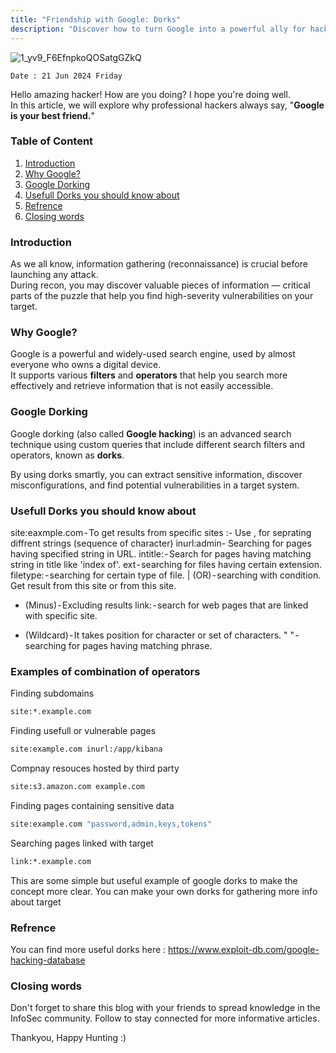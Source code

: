 ```yaml
---
title: "Friendship with Google: Dorks"
description: "Discover how to turn Google into a powerful ally for hacking reconnaissance using smart dorks and search tricks."
---
```


![1_yv9_F6EfnpkoQOSatgGZkQ](https://github.com/kris3c/kris3c.github.io/assets/128035061/de8d2569-2630-4de2-b5dc-b5ffd0e3bfc0)

`Date : 21 Jun 2024 Friday`

Hello amazing hacker! How are you doing? I hope you're doing well.  
In this article, we will explore why professional hackers always say, "**Google is your best friend.**"

### Table of Content 

1. [Introduction](#introduction)
2. [Why Google?](#why-google)
3. [Google Dorking](#google-dorking)
4. [Usefull Dorks you should know about](#usefull-dorks-you-should-knowabout)
5. [Refrence](#refrence)
6. [Closing words](#closing-words)

### Introduction

As we all know, information gathering (reconnaissance) is crucial before launching any attack.  
During recon, you may discover valuable pieces of information — critical parts of the puzzle that help you find high-severity vulnerabilities on your target.

### Why Google?

Google is a powerful and widely-used search engine, used by almost everyone who owns a digital device.  
It supports various **filters** and **operators** that help you search more effectively and retrieve information that is not easily accessible.

### Google Dorking

Google dorking (also called **Google hacking**) is an advanced search technique using custom queries that include different search filters and operators, known as **dorks**.

By using dorks smartly, you can extract sensitive information, discover misconfigurations, and find potential vulnerabilities in a target system.

### Usefull Dorks you should know about

site:eaxmple.com - To get results from specific sites
:- Use , for seprating diffrent strings (sequence of character)
inurl:admin- Searching for pages having specified string in URL.
intitle: - Search for pages having matching string in title like 'index of'.
ext - searching for files having certain extension.
filetype: - searching for certain type of file.
| (OR) - searching with condition. Get result from this site or from this site.
- (Minus) - Excluding results
link: - search for web pages that are linked with specific site.
* (Wildcard) - It takes position for character or set of characters.
" " - searching for pages having matching phrase.

### Examples of combination of operators

Finding subdomains
```bash
site:*.example.com
```
Finding usefull or vulnerable pages
```bash
site:example.com inurl:/app/kibana
```
Compnay resouces hosted by third party
```bash
site:s3.amazon.com example.com
```
Finding pages containing sensitive data
```bash
site:example.com "password,admin,keys,tokens"
```
Searching pages linked with target
```bash
link:*.example.com
```
This are some simple but useful example of google dorks to make the concept more clear. You can make your own dorks for gathering more info about target

### Refrence

You can find more useful dorks here : https://www.exploit-db.com/google-hacking-database

### Closing words

Don't forget to share this blog with your friends to spread knowledge in the InfoSec community.
Follow to stay connected for more informative articles.

Thankyou, Happy Hunting :)
